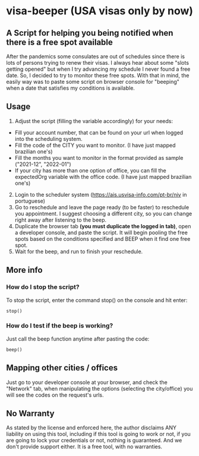 # visa-beeper (USA visas only by now)

## A Script for helping you being notified when there is a free spot available

After the pandemics some consulates are out of schedules since there is lots of persons trying to renew their visas.
I always hear about some "slots getting opened" but when I try advancing my schedule I never found a free date.
So, I decided to try to monitor these free spots.
With that in mind, the easily way was to paste some script on browser console for "beeping" when a date that satisfies my conditions is available.

## Usage

1. Adjust the script (filling the variable accordingly) for your needs:
  - Fill your account number, that can be found on your url when logged into the scheduling system.
  - Fill the code of the CITY you want to monitor. (I have just mapped brazilian one's)
  - Fill the months you want to monitor in the format provided as sample ("2021-12", "2022-01")
  - If your city has more than one option of office, you can fill the expectedOrg variable with the office code. (I have just mapped brazilian one's)

2. Login to the scheduler system (https://ais.usvisa-info.com/pt-br/niv in portuguese)
3. Go to reschedule and leave the page ready (to be faster) to reschedule you appointment. I suggest choosing a different city, so you can change right away after listening to the beep.
4. Duplicate the browser tab **(you must duplicate the logged in tab)**, open a developer console, and paste the script. It will begin pooling the free spots based on the conditions specified and BEEP when it find one free spot.
5. Wait for the beep, and run to finish your reschedule.

## More info

### How do I stop the script?

To stop the script, enter the command stop() on the console and hit enter:

```
stop()
```

### How do I test if the beep is working?

Just call the beep function anytime after pasting the code:

```
beep()
```

## Mapping other cities / offices

Just go to your developer console at your browser, and check the "Network" tab, when manipulating the options (selecting the city/office) you will see the codes on the request's urls.

## No Warranty

As stated by the license and enforced here, the author disclaims ANY liability on using this tool, including if this tool is going to work or not, if you are going to lock your credentials or not, nothing is guaranteed. And we don't provide support either. It is a free tool, with no warranties.
